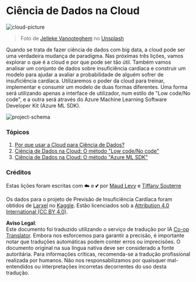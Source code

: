 <!--
CO_OP_TRANSLATOR_METADATA:
{
  "original_hash": "8dfe141a0f46f7d253e07f74913c7f44",
  "translation_date": "2025-08-24T00:20:02+00:00",
  "source_file": "5-Data-Science-In-Cloud/README.md",
  "language_code": "pt"
}
-->
# Ciência de Dados na Cloud

![cloud-picture](../../../5-Data-Science-In-Cloud/images/cloud-picture.jpg)

> Foto de [Jelleke Vanooteghem](https://unsplash.com/@ilumire) no [Unsplash](https://unsplash.com/s/photos/cloud?orientation=landscape)

Quando se trata de fazer ciência de dados com big data, a cloud pode ser uma verdadeira mudança de paradigma. Nas próximas três lições, vamos explorar o que é a cloud e por que pode ser tão útil. Também vamos analisar um conjunto de dados sobre insuficiência cardíaca e construir um modelo para ajudar a avaliar a probabilidade de alguém sofrer de insuficiência cardíaca. Utilizaremos o poder da cloud para treinar, implementar e consumir um modelo de duas formas diferentes. Uma forma será utilizando apenas a interface de utilizador, num estilo de "Low code/No code", e a outra será através do Azure Machine Learning Software Developer Kit (Azure ML SDK).

![project-schema](../../../5-Data-Science-In-Cloud/19-Azure/images/project-schema.PNG)

### Tópicos

1. [Por que usar a Cloud para Ciência de Dados?](17-Introduction/README.md)  
2. [Ciência de Dados na Cloud: O método "Low code/No code"](18-Low-Code/README.md)  
3. [Ciência de Dados na Cloud: O método "Azure ML SDK"](19-Azure/README.md)  

### Créditos  
Estas lições foram escritas com ☁️ e 💕 por [Maud Levy](https://twitter.com/maudstweets) e [Tiffany Souterre](https://twitter.com/TiffanySouterre)  

Os dados para o projeto de Previsão de Insuficiência Cardíaca foram obtidos de [Larxel](https://www.kaggle.com/andrewmvd) no [Kaggle](https://www.kaggle.com/andrewmvd/heart-failure-clinical-data). Estão licenciados sob a [Attribution 4.0 International (CC BY 4.0)](https://creativecommons.org/licenses/by/4.0/).  

**Aviso Legal**:  
Este documento foi traduzido utilizando o serviço de tradução por IA [Co-op Translator](https://github.com/Azure/co-op-translator). Embora nos esforcemos para garantir a precisão, é importante notar que traduções automáticas podem conter erros ou imprecisões. O documento original na sua língua nativa deve ser considerado a fonte autoritária. Para informações críticas, recomenda-se a tradução profissional realizada por humanos. Não nos responsabilizamos por quaisquer mal-entendidos ou interpretações incorretas decorrentes do uso desta tradução.